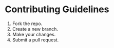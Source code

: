 # Contributing Guidelines

1. Fork the repo.
2. Create a new branch.
3. Make your changes.
4. Submit a pull request.
